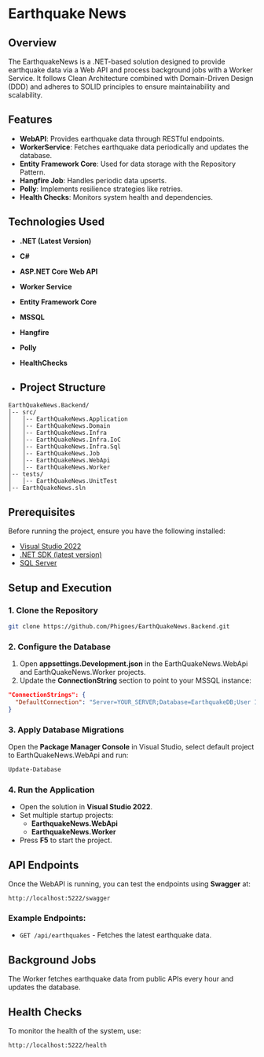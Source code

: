 # Earthquake News

## Overview
The EarthquakeNews is a .NET-based solution designed to provide earthquake data via a Web API and process background jobs with a Worker Service. It follows Clean Architecture combined with Domain-Driven Design (DDD) and adheres to SOLID principles to ensure maintainability and scalability.

## Features
- **WebAPI**: Provides earthquake data through RESTful endpoints.
- **WorkerService**: Fetches earthquake data periodically and updates the database.
- **Entity Framework Core**: Used for data storage with the Repository Pattern.
- **Hangfire Job**: Handles periodic data upserts.
- **Polly**: Implements resilience strategies like retries.
- **Health Checks**: Monitors system health and dependencies.

## Technologies Used
- **.NET (Latest Version)**
- **C#**
- **ASP.NET Core Web API**
- **Worker Service**
- **Entity Framework Core**
- **MSSQL**
- **Hangfire**
- **Polly**
- **HealthChecks**

- ## Project Structure
```
EarthQuakeNews.Backend/
│-- src/
│   │-- EarthQuakeNews.Application
│   │-- EarthQuakeNews.Domain
│   │-- EarthQuakeNews.Infra
│   │-- EarthQuakeNews.Infra.IoC
│   │-- EarthQuakeNews.Infra.Sql
│   │-- EarthQuakeNews.Job
│   │-- EarthQuakeNews.WebApi
│   │-- EarthQuakeNews.Worker
│-- tests/
│   │-- EarthQuakeNews.UnitTest
│-- EarthQuakeNews.sln
```

## Prerequisites
Before running the project, ensure you have the following installed:
- [Visual Studio 2022](https://visualstudio.microsoft.com/vs/)
- [.NET SDK (latest version)](https://dotnet.microsoft.com/download/dotnet)
- [SQL Server](https://www.microsoft.com/en-us/sql-server)

## Setup and Execution

### 1. Clone the Repository
```sh
git clone https://github.com/Phigoes/EarthQuakeNews.Backend.git
```

### 2. Configure the Database
1. Open **appsettings.Development.json** in the EarthQuakeNews.WebApi and EarthQuakeNews.Worker projects.
2. Update the **ConnectionString** section to point to your MSSQL instance:
```json
"ConnectionStrings": {
  "DefaultConnection": "Server=YOUR_SERVER;Database=EarthquakeDB;User Id=YOUR_USER;Password=YOUR_PASSWORD;"
}
```

### 3. Apply Database Migrations
Open the **Package Manager Console** in Visual Studio, select default project to EarthQuakeNews.WebApi and run:
```sh
Update-Database
```

### 4. Run the Application
- Open the solution in **Visual Studio 2022**.
- Set multiple startup projects:
  - **EarthquakeNews.WebApi**
  - **EarthquakeNews.Worker**
- Press **F5** to start the project.

## API Endpoints
Once the WebAPI is running, you can test the endpoints using **Swagger** at:
```
http://localhost:5222/swagger
```

### Example Endpoints:
- `GET /api/earthquakes` - Fetches the latest earthquake data.

## Background Jobs
The Worker fetches earthquake data from public APIs every hour and updates the database.

## Health Checks
To monitor the health of the system, use:
```
http://localhost:5222/health
```
